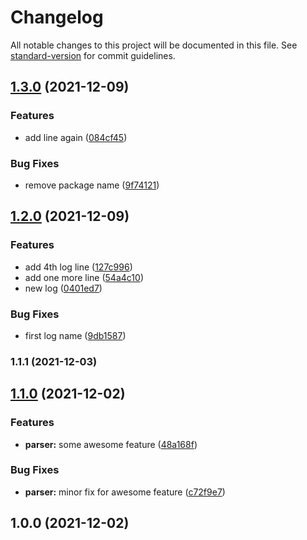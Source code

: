 # Changelog

All notable changes to this project will be documented in this file. See [standard-version](https://github.com/conventional-changelog/standard-version) for commit guidelines.

## [1.3.0](https://www.github.com/amje/gh-actions-playground/compare/v1.2.0...v1.3.0) (2021-12-09)


### Features

* add line again ([084cf45](https://www.github.com/amje/gh-actions-playground/commit/084cf454fadf4e3c0dadc42d37df6d3ddab0308e))


### Bug Fixes

* remove package name ([9f74121](https://www.github.com/amje/gh-actions-playground/commit/9f741211d2157f4e3684a8c611f232f4cfbb17d5))

## [1.2.0](https://www.github.com/amje/gh-actions-playground/compare/v1.1.1...v1.2.0) (2021-12-09)


### Features

* add 4th log line ([127c996](https://www.github.com/amje/gh-actions-playground/commit/127c996be40a001c0a39de43710a9550732659d8))
* add one more line ([54a4c10](https://www.github.com/amje/gh-actions-playground/commit/54a4c1075e4ce090861afb3cabe7527573340b32))
* new log ([0401ed7](https://www.github.com/amje/gh-actions-playground/commit/0401ed7de145596acf378b42b40aa0c3fe83e525))


### Bug Fixes

* first log name ([9db1587](https://www.github.com/amje/gh-actions-playground/commit/9db1587f59190c76d00748333da884da9914ff4e))

### 1.1.1 (2021-12-03)

## [1.1.0](https://github.com/amje/gh-actions-playground/compare/v1.0.0...v1.1.0) (2021-12-02)


### Features

* **parser:** some awesome feature ([48a168f](https://github.com/amje/gh-actions-playground/commit/48a168f876ee293608caae91ca5905253b8273d0))


### Bug Fixes

* **parser:** minor fix for awesome feature ([c72f9e7](https://github.com/amje/gh-actions-playground/commit/c72f9e76b9b15659ed29355ba653ca0f6e9153c9))

## 1.0.0 (2021-12-02)
